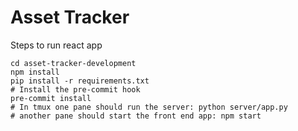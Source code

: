 # Asset Tracker

Steps to run react app

```
cd asset-tracker-development
npm install
pip install -r requirements.txt
# Install the pre-commit hook
pre-commit install
# In tmux one pane should run the server: python server/app.py
# another pane should start the front end app: npm start
```
